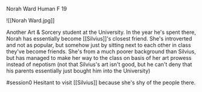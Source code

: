 Norah Ward 
Human F 19

![[Norah Ward.jpg]]

Another Art & Sorcery student at the University. In the year he's spent there, Norah has essentially become [[Silvius]]'s closest friend. She's introverted and not as popular, but somehow just by sitting next to each other in class they've become friends. She's from a much poorer background than Silvius, but has managed to make her way to the class on basis of her art prowess instead of nepotism (not that Silvius's art isn't good, but he can't deny that his parents essentially just bought him into the University)

#session0
Hesitant to visit [[Silvius]] because she's shy of the people there.